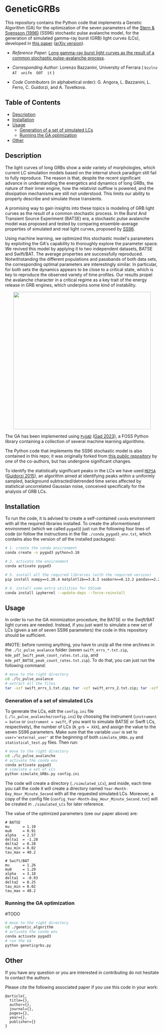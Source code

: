 # GeneticGRBs

This repository contains the Python code that implements a Genetic Algorithm (GA) for the optimization of the seven parameters of the [Stern & Svensson (1996)](https://iopscience.iop.org/article/10.1086/310267) (SS96) stochastic pulse avalanche model, for the generation of simulated gamma-ray burst (GRB) light curves (LCs), developed in [this paper]() ([arXiv version]()).

- _Reference Paper_: [Long gamma-ray burst light curves as the result of a common stochastic pulse-avalanche process]().

- _Corresponding Author_: Lorenzo Bazzanini, University of Ferrara ( `bzzlnz  AT  unife  DOT  it` )

- _Code Contributors_ (in alphabetical order): G. Angora, L. Bazzanini, L. Ferro, C. Guidorzi, and A. Tsvetkova.



## Table of Contents  
- [Description](#description)  
- [Installation](#installation)  
- [Usage](#usage)
  - [Generation of a set of simulated LCs](#generation-of-a-set-of-simulated-lcs)
  - [Running the GA optimization](#running-the-ga-optimization)
- [Other](#other)



## Description

The light curves of long GRBs show a wide variety of morphologies, which current LC simulation models based on the internal shock paradigm still fail to fully reproduce. The reason is that, despite the recent significant advance in understanding the energetics and dynamics of long GRBs, the nature of their inner engine, how the relativist outflow is powered, and the dissipation mechanisms are still not understood. This limits our ability to properly describe and simulate those transients. 

A promising way to gain insights into these topics is modeling of GRB light curves as the result of a common stochastic process. In the Burst And Transient Source Experiment (BATSE) era, a stochastic pulse avalanche model was proposed and tested by comparing ensemble-average properties of simulated and real light curves, proposed by [SS96](https://iopscience.iop.org/article/10.1086/310267). 

Using machine learning, we optimized this stochastic model's parameters by exploiting the GA's capability to thoroughly explore the parameter space. We revived this model by applying it to two independent datasets, BATSE and Swift/BAT. The average properties are successfully reproduced. Notwithstanding the different populations and passbands of both data sets, the corresponding optimal parameters are interestingly similar. In particular, for both sets the dynamics appears to be close to a critical state, which is key to reproduce the observed variety of time profiles. Our results propel the avalanche character in a critical regime as a key trait of the energy release in GRB engines, which underpins some kind of instability.


<p align="center">
<img src="avalanche.png"  alt="" width = "450" />
</p>

The GA has been implemented using [`PyGAD`](https://github.com/ahmedfgad/GeneticAlgorithmPython) ([Gad 2023](https://link.springer.com/article/10.1007/s11042-023-17167-y)), a FOSS Python library containing a collection of several machine learning algorithms.

The Python code that implements the SS96 stochastic model is also contained in this repo; it was originally forked from [this public repository](https://github.com/anastasia-tsvetkova/lc_pulse_avalanche) by one of the co-authors, but has undergone significant changes.

To identify the statistically significant peaks in the LCs we have used [`MEPSA`](https://www.fe.infn.it/u/guidorzi/new_guidorzi_files/code.html) ([Guidorzi 2015](https://www.sciencedirect.com/science/article/pii/S2213133715000025)), an algorithm aimed at identifying peaks within a uniformly sampled, background subtracted/detrended time series affected by statistical uncorrelated Gaussian noise, conceived specifically for the analysis of GRB LCs. 



## Installation

To run the code, it is advised to create a self-contained `conda` environment with all the required libraries installed. To create the aformentioned environment (which we called `pygad3`) just run the following four lines of code (or follow the instructions in the file `./conda_pygad3_env.txt`, which contains also the version of _all_ the installed packages):
```bash
# 1. create the conda environment 
conda create -n pygad3 python=3.10

# 2. activate the environment
conda activate pygad3

# 3. install all the required libraries (with the required version)
pip install numpy==1.26.4 matplotlib==3.8.3 seaborn==0.13.2 pandas==2.2.0 astropy==6.0.0 pygad==3.3.1 tqdm==4.66.2 scipy==1.12.0 cloudpickle==3.0.0 h5py==3.10.0 astroml==1.0.2.post1 scikit-learn==1.4.1.post1

# 4. install some extra utilities for VSCode
conda install ipykernel --update-deps --force-reinstall
```


## Usage
In order to run the GA minimization procedure, the BATSE or the _Swift_/BAT light curves are needed. Instead, if you just want to simulate a new set of LCs (given a set of seven SS96 parameters) the code in this repository should be sufficient.

#NOTE: before running anything, you have to unzip all the nine archives in the `./lc_pulse_avalance` folder (seven `swift_errs_*.txt.zip`, `kde_pdf_Swift_peak_count_rates.txt.zip`, and `kde_pdf_BATSE_peak_count_rates.txt.zip`). To do that, you can just run the following command:
```bash
# move to the right directory
cd ./lc_pulse_avalance
# extract all the files
tar -xzf swift_errs_1.txt.zip; tar -xzf swift_errs_2.txt.zip; tar -xzf swift_errs_3.txt.zip; tar -xzf swift_errs_4.txt.zip; tar -xzf swift_errs_5.txt.zip; tar -xzf swift_errs_6.txt.zip; tar -xzf swift_errs_7.txt.zip; tar -xzf kde_pdf_Swift_peak_count_rates.txt.zip; tar -xzf kde_pdf_BATSE_peak_count_rates.txt.zip
```

### Generation of a set of simulated LCs

To generate the LCs, edit the `config.ini` file (`./lc_pulse_avalanche/config.ini`) by choosing the instrument (`instrument = batse` or `instrument = swift`, if you want to simulate BATSE or Swift LCs, respectively), the number of LCs (`N_grb = XXX`), and assign the value to the seven SS96 parameters. Make sure that the variable `user` is set to `user='external_user'` at the beginning of both `simulate_GRBs.py` and `statistical_test.py` files. Then run:
```bash
# move to the right directory
cd ./lc_pulse_avalanche
# activate the conda env
conda activate pygad3
# simulate a set of LCs
python simulate_GRBs.py config.ini
```
The code will create a directory (`./simulated_LCs`), and inside, each time you call the code it will create a directory named `Year-Month-Day_Hour_Minute_Second` with all the requested simulated LCs. Moreover, a copy of the config file (`config_Year-Month-Day_Hour_Minute_Second.txt`) will be created in `./simulated_LCs` for later reference.


The value of the optimized parameters (see our paper above) are:
```
# BATSE
mu      = 1.10 
mu0     = 0.91
alpha   = 2.57
delta1  = -1.28
delta2  = 0.28
tau_min = 0.02
tau_max = 40.2

# Swift/BAT
mu      = 1.26
mu0     = 1.29
alpha   = 3.18
delta1  = -0.93
delta2  = 0.25
tau_min = 0.02
tau_max = 48.2
```



### Running the GA optimization
#TODO
```bash
# move to the right directory
cd ./genetic_algorithm
# activate the conda env
conda activate pygad3
# run the GA
python geneticgrbs.py
```



## Other
If you have any question or you are interested in contributing do not hesitate to contact the authors.

Please cite the following associated paper if you use this code in your work:
```
@article{,
  title={},
  author={},
  journal={},
  pages={},
  year={},
  publisher={}
}
```